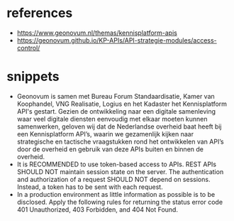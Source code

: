 # references
- https://www.geonovum.nl/themas/kennisplatform-apis
- https://geonovum.github.io/KP-APIs/API-strategie-modules/access-control/

# snippets
- Geonovum is samen met Bureau Forum Standaardisatie, Kamer van Koophandel, VNG Realisatie, Logius en het Kadaster het Kennisplatform API's gestart. Gezien de ontwikkeling naar een digitale samenleving waar veel digitale diensten eenvoudig met elkaar moeten kunnen samenwerken, geloven wij dat de Nederlandse overheid baat heeft bij een Kennisplatform API’s, waarin we gezamenlijk kijken naar strategische en tactische vraagstukken rond het ontwikkelen van API’s door de overheid en gebruik van deze APIs buiten en binnen de overheid.
- It is RECOMMENDED to use token-based access to APIs. REST APIs SHOULD NOT maintain session state on the server. The authentication and authorization of a request SHOULD NOT depend on sessions. Instead, a token has to be sent with each request.
- In a production environment as little information as possible is to be disclosed. Apply the following rules for returning the status error code 401 Unauthorized, 403 Forbidden, and 404 Not Found.
